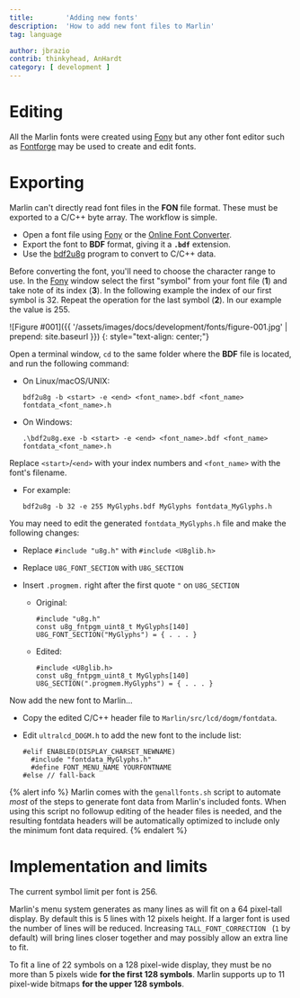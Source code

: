 ```yaml
---
title:        'Adding new fonts'
description:  'How to add new font files to Marlin'
tag: language

author: jbrazio
contrib: thinkyhead, AnHardt
category: [ development ]
---
```

# Editing
All the Marlin fonts were created using [Fony](http://hukka.ncn.fi/?fony) but any other font editor such as [Fontforge](//fontforge.github.io/en-US/) may be used to create and edit fonts.

# Exporting
Marlin can't directly read font files in the **FON** file format. These must be exported to a C/C++ byte array. The workflow is simple.
- Open a font file using [Fony](http://hukka.ncn.fi/?fony) or the [Online Font Converter](//onlinefontconverter.com/).
- Export the font to **BDF** format, giving it a **`.bdf`** extension.
- Use the [bdf2u8g](//github.com/olikraus/u8glib/tree/master/tools/font/bdf2u8g) program to convert to C/C++ data.

Before converting the font, you'll need to choose the character range to use. In the [Fony](http://hukka.ncn.fi/?fony) window select the first "symbol" from your font file (**1**) and take note of its index (**3**). In the following example the index of our first symbol is 32. Repeat the operation for the last symbol (**2**). In our example the value is 255.

![Figure #001]({{ '/assets/images/docs/development/fonts/figure-001.jpg' | prepend: site.baseurl }})
{: style="text-align: center;"}

Open a terminal window, `cd` to the same folder where the **BDF** file is located, and run the following command:

- On Linux/macOS/UNIX:
  ```
  bdf2u8g -b <start> -e <end> <font_name>.bdf <font_name> fontdata_<font_name>.h
  ```

- On Windows:
  ```
  .\bdf2u8g.exe -b <start> -e <end> <font_name>.bdf <font_name> fontdata_<font_name>.h
  ```

Replace `<start>`/`<end>` with your index numbers and `<font_name>` with the font's filename.

- For example:
  ```
  bdf2u8g -b 32 -e 255 MyGlyphs.bdf MyGlyphs fontdata_MyGlyphs.h
  ```

You may need to edit the generated `fontdata_MyGlyphs.h` file and make the following changes:

- Replace `#include "u8g.h"` with `#include <U8glib.h>`

- Replace `U8G_FONT_SECTION` with `U8G_SECTION`

- Insert `.progmem.` right after the first quote `"` on `U8G_SECTION`

  - Original:
    ```
    #include "u8g.h"
    const u8g_fntpgm_uint8_t MyGlyphs[140] U8G_FONT_SECTION("MyGlyphs") = { . . . }
    ```

  - Edited:
    ```
    #include <U8glib.h>
    const u8g_fntpgm_uint8_t MyGlyphs[140] U8G_SECTION(".progmem.MyGlyphs") = { . . . }
    ```

Now add the new font to Marlin…

- Copy the edited C/C++ header file to `Marlin/src/lcd/dogm/fontdata`.

- Edit `ultralcd_DOGM.h` to add the new font to the include list:
  ```
  #elif ENABLED(DISPLAY_CHARSET_NEWNAME)
    #include "fontdata_MyGlyphs.h"
    #define FONT_MENU_NAME YOURFONTNAME
  #else // fall-back
  ```

{% alert info %}
Marlin comes with the `genallfonts.sh` script to automate *most* of the steps to generate font data from Marlin's included fonts. When using this script no followup editing of the header files is needed, and the resulting fontdata headers will be automatically optimized to include only the minimum font data required.
{% endalert %}

# Implementation and limits
The current symbol limit per font is 256.

Marlin's menu system generates as many lines as will fit on a 64 pixel-tall display. By default this is 5 lines with 12 pixels height. If a larger font is used the number of lines will be reduced. Increasing `TALL_FONT_CORRECTION ` (`1` by default) will bring lines closer together and may possibly allow an extra line to fit.

To fit a line of 22 symbols on a 128 pixel-wide display, they must be no more than 5 pixels wide **for the first 128 symbols**. Marlin supports up to 11 pixel-wide bitmaps **for the upper 128 symbols**.
